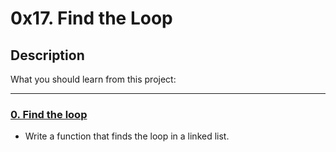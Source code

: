 # 0x17. Find the Loop

## Description
What you should learn from this project:

---

### [0. Find the loop](./0-find_loop.c)
* Write a function that finds the loop in a linked list.
